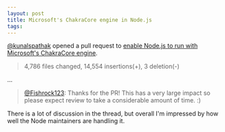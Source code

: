 ```yaml
---
layout: post
title: Microsoft's ChakraCore engine in Node.js
tags:
---
```


[@kunalspathak](https://github.com/kunalspathak) opened a pull request to [enable Node.js to run with Microsoft's ChakraCore engine](https://github.com/nodejs/node/pull/4765).


> 4,786 files changed, 14,554 insertions(+), 3 deletion(-)

…

> [@Fishrock123](https://github.com/Fishrock123): Thanks for the PR! This has a very large impact so please expect review to take a considerable amount of time. :)

There is a lot of discussion in the thread, but overall I'm impressed by how well the Node maintainers are handling it.